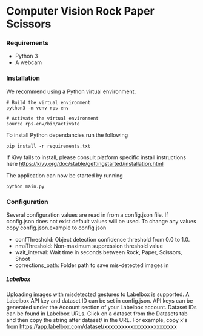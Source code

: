 # Computer Vision Rock Paper Scissors

### Requirements
* Python 3
* A webcam

### Installation
We recommend using a Python virtual environment.
```console
# Build the virtual environment
python3 -m venv rps-env

# Activate the virtual environment
source rps-env/bin/activate
```

To install Python dependancies run the following
```console
pip install -r requirements.txt
```

If Kivy fails to install, please consult platform specific install instructions here https://kivy.org/doc/stable/gettingstarted/installation.html

The application can now be started by running
```console
python main.py
```

### Configuration
Several configuration values are read in from a config.json file. If config.json does not exist default values will be used. To change any values copy config.json.example to config.json

* confThreshold: Object detection confidence threshold from 0.0 to 1.0.
* nmsThreshold: Non-maximum suppression threshold value
* wait_interval: Wait time in seconds between Rock, Paper, Scissors, Shoot
* corrections_path: Folder path to save mis-detected images in

##### Labelbox
Uploading images with misdetected gestures to Labelbox is supported. A Labelbox API key and dataset ID can be set in config.json. API keys can be generated under the Account section of your Labelbox account. Dataset IDs can be found in Labelbox URLs. Click on a dataset from the Datasets tab and then copy the string after dataset/ in the URL. For example, copy x's from https://app.labelbox.com/dataset/xxxxxxxxxxxxxxxxxxxxxxxxx
